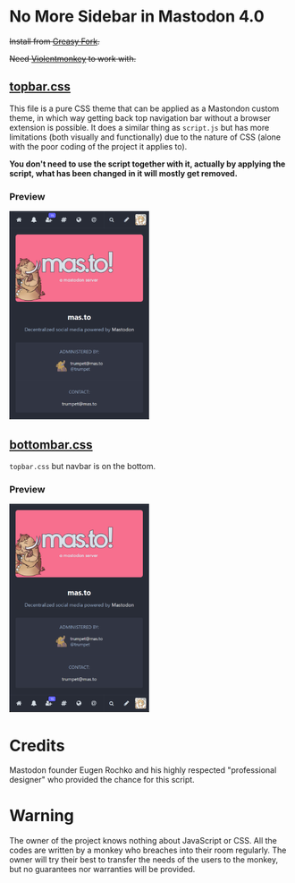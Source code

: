 # No More Sidebar in Mastodon 4.0

<s>Install from [Greasy Fork](https://greasyfork.org/en/scripts/454048-no-more-sidebar-in-mastodon-4-0).

Need [Violentmonkey](https://violentmonkey.github.io/get-it/) to work with.</s>

## [topbar.css](https://github.com/AkazaRenn/No-More-Sidebar-in-Mastodon-4.0/blob/main/css/topbar.css)

This file is a pure CSS theme that can be applied as a Mastondon custom theme, in which way getting back top navigation bar without a browser extension is possible. It does a similar thing as `script.js` but has more limitations (both visually and functionally) due to the nature of CSS (alone with the poor coding of the project it applies to). 

**You don't need to use the script together with it, actually by applying the script, what has been changed in it will mostly get removed.**

### Preview

<img src="https://github.com/AkazaRenn/No-More-Sidebar-in-Mastodon-4.0/raw/main/res/css_screenshot.png" alt="Preview image of standalone.css on mas.to" width="250" />

## [bottombar.css](https://github.com/AkazaRenn/No-More-Sidebar-in-Mastodon-4.0/blob/main/css/bottombar.css)

`topbar.css` but navbar is on the bottom.

### Preview

<img src="https://github.com/AkazaRenn/No-More-Sidebar-in-Mastodon-4.0/raw/main/res/css_screenshot_bottombar.png" alt="Preview image of standalone.css on mas.to" width="250" />

# Credits

Mastodon founder Eugen Rochko and his highly respected "professional designer"
who provided the chance for this script.

# Warning

The owner of the project knows nothing about JavaScript or CSS. All the codes are written by a monkey who breaches into their room regularly. The owner will try their best to transfer the needs of the users to the monkey, but no guarantees nor warranties will be provided.
